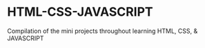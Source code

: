 # HTML-CSS-JAVASCRIPT
Compilation of the mini projects throughout learning HTML, CSS, &amp; JAVASCRIPT
